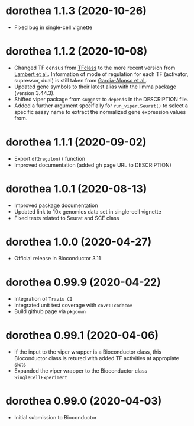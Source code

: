 # dorothea 1.1.3 (2020-10-26)
* Fixed bug in single-cell vignette

# dorothea 1.1.2 (2020-10-08)
* Changed TF census from [TFclass](https://doi.org/10.1093/nar/gkx987) to the more recent version from [Lambert et al.](10.1016/j.cell.2018.01.029). Information of mode of regulation for each TF (activator, supressor, dual) is still taken from [Garcia-Alonso et al.](http://www.genome.org/cgi/doi/10.1101/gr.240663.118).
* Updated  gene symbols to their latest alias with the limma package (version 3.44.3).
* Shifted viper package from `suggest` to `depends` in the DESCRIPTION file.
* Added a further argument specifially for `run_viper.Seurat()` to select a specific assay name to extract the normalized gene expression values from.

# dorothea 1.1.1 (2020-09-02)
* Export `df2regulon()` function
* Improved documentation (added gh page URL to DESCRIPTION)

# dorothea 1.0.1 (2020-08-13)
* Improved package documentation
* Updated link to 10x genomics data set in single-cell vignette
* Fixed tests related to Seurat and SCE class

# dorothea 1.0.0 (2020-04-27)
* Official release in Bioconductor 3.11

# dorothea 0.99.9 (2020-04-22)
* Integration of `Travis CI`
* Integrated unit test coverage with `covr::codecov`
* Build github page via `pkgdown`

# dorothea 0.99.1 (2020-04-06)
* If the input to the viper wrapper is a Bioconductor class, this Bioconductor
class is retured with added TF activities at appropiate slots
* Expanded the viper wrapper to the Bioconductor class `SingleCellExperiment`

# dorothea 0.99.0 (2020-04-03)
* Initial submission to Bioconductor

